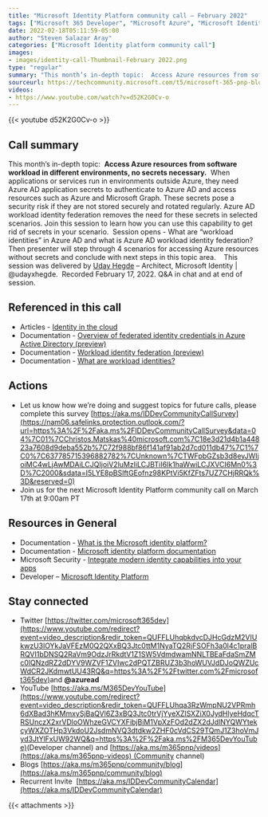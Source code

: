 ```yaml
---
title: "Microsoft Identity Platform community call – February 2022"
tags: ["Microsoft 365 Developer", "Microsoft Azure", "Microsoft Identity Platform"]
date: 2022-02-18T05:11:59-05:00
author: "Steven Salazar Aray"
categories: ["Microsoft Identity platform community call"]
images:
- images/identity-call-Thumbnail-February 2022.png
type: "regular"
summary: "This month’s in-depth topic:  Access Azure resources from software workload in different environments, no secrets necessary.  When applications or services run in environments outside Azure, they need Azure AD application secrets to authenticate to Azure AD and access resources such as Azure and Microsoft Graph. These secrets pose a security risk if they are not stored securely and rotated regularly. Azure AD workload identity federation removes the need for these secrets in selected scenarios. Join this session to learn how you can use this capability to get rid of secrets in your scenario.  Session opens - What are “workload identities” in Azure AD and what is Azure AD workload identity federation?   Then presenter will step through 4 scenarios for accessing Azure resources without secrets and conclude with next steps in this topic area.    This session was delivered by Uday Hegde – Architect, Microsoft Identity | @udayxhegde.  Recorded February 17, 2022. Q&A in chat and at end of session."
sourceurl: https://techcommunity.microsoft.com/t5/microsoft-365-pnp-blog/microsoft-identity-platform-community-call-february-2022/ba-p/3185880
videos:
- https://www.youtube.com/watch?v=d52K2G0Cv-o
---
```


{{< youtube d52K2G0Cv-o >}}

## Call summary

This month’s in-depth topic:  **Access Azure resources from software workload in different environments, no secrets necessary.**  When applications or services run in environments outside Azure, they need Azure AD application secrets to authenticate to Azure AD and access resources such as Azure and Microsoft Graph. These secrets pose a security risk if they are not stored securely and rotated regularly. Azure AD workload identity federation removes the need for these secrets in selected scenarios. Join this session to learn how you can use this capability to get rid of secrets in your scenario.  Session opens - What are “workload identities” in Azure AD and what is Azure AD workload identity federation?
Then presenter will step through 4 scenarios for accessing Azure resources without secrets and conclude with next steps in this topic area.    This session was delivered by [Uday Hegde](https://twitter.com/udayxhegde) – Architect, Microsoft Identity | @udayxhegde.  Recorded February 17, 2022. Q&A in chat and at end of session.

## Referenced in this call

*   Articles - [Identity in the cloud](https://blog.identitydigest.com/) 
*   Documentation - [Overview of federated identity credentials in Azure Active Directory (preview)](https://docs.microsoft.com/graph/api/resources/federatedidentitycredentials-overview?view=graph-rest-beta) 
*   Documentation - [Workload identity federation (preview)](https://docs.microsoft.com/azure/active-directory/develop/workload-identity-federation) 
*   Documentation - [What are workload identities?](https://docs.microsoft.com/azure/active-directory/develop/workload-identities-overview) 

## Actions

*   Let us know how we’re doing and suggest topics for future calls, please complete this survey [https://aka.ms/IDDevCommunityCallSurvey](https://nam06.safelinks.protection.outlook.com/?url=https%3A%2F%2Faka.ms%2FIDDevCommunityCallSurvey&data=04%7C01%7CChristos.Matskas%40microsoft.com%7C18e3d21d4b1a44823a7608d9deba552b%7C72f988bf86f141af91ab2d7cd011db47%7C1%7C0%7C637785715396882782%7CUnknown%7CTWFpbGZsb3d8eyJWIjoiMC4wLjAwMDAiLCJQIjoiV2luMzIiLCJBTiI6Ik1haWwiLCJXVCI6Mn0%3D%7C2000&sdata=I5LYE8pBSlftGEofnz98KPtVi5KfZFts7UZ7CHjRRQk%3D&reserved=0)
*   Join us for the next Microsoft Identity Platform community call on March 17th at 9:00am PT 

## Resources in General

*   Documentation - [What is the Microsoft identity platform?](https://docs.microsoft.com/azure/active-directory/develop/v2-overview) 
*   Documentation - [Microsoft identity platform documentation](https://docs.microsoft.com/azure/active-directory/develop/) 
*   Microsoft Security - [Integrate modern identity capabilities into your apps](https://www.microsoft.com/security/business/identity-access-management/microsoft-identity-management-platform) 
*   Developer – [Microsoft Identity Platform](https://developer.microsoft.com/identity) 

## Stay connected

*   Twitter [https://twitter.com/microsoft365dev](https://www.youtube.com/redirect?event=video_description&redir_token=QUFFLUhqbkdvcDJHcGdzM2VIUkwzU3lOYkJaVFEzM0Q2QXxBQ3Jtc0ttM1NyaTQ2RjFSOFh3a0l4c1pralBRQVI1bDNSQ2RaVm9OdzJrRkdtV1Z1SW5VdmdwamNNLTBEaFdaSmZMc0lQNzdRZ2dDYV9WZVF1ZVIwc2dPQTZBRUZ3b3hoWUVJdDJoQWZUcWdCR2JKdmwtUU43RQ&q=https%3A%2F%2Ftwitter.com%2Fmicrosoft365dev)​ and **@azuread**
*   YouTube [https://aka.ms/M365DevYouTube](https://www.youtube.com/redirect?event=video_description&redir_token=QUFFLUhqa3RzWmpNU2VPRmh6dXBad3hKMmxySjBaQVl6Z3xBQ3Jtc0trVjYyeXZlSXZiX0JydHlyeHdqcTRSUnczX2xrVDloOWhzeGVCYXFibjBiM1VpXzFOd2dZX2dJdlNYQWYtekcyWXZOTHp3VkdoU2JsdmNVQ3dtdkw2ZHF0cVdCS29TQmJ1Z3hoVmJyd3JtYlFxUW92WQ&q=https%3A%2F%2Faka.ms%2FM365DevYouTube)​ (Developer channel) and [https://aka.ms/m365pnp/videos](https://aka.ms/m365pnp-videos) (Community channel)
*   Blogs [https://aka.ms/m365pnp/community/blog](https://aka.ms/m365pnp/community/blog)
*   Recurrent Invite  [https://aka.ms/IDDevCommunityCalendar](https://aka.ms/IDDevCommunityCalendar)


{{< attachments >}}
